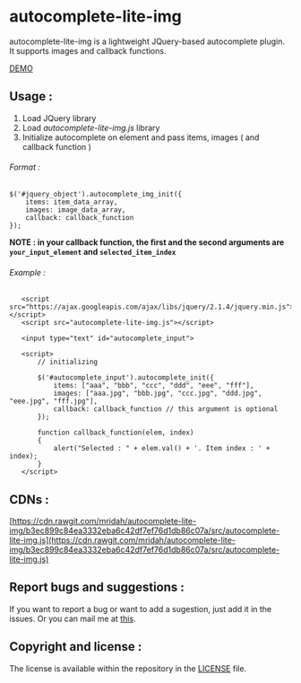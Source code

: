 # autocomplete-lite-img
autocomplete-lite-img is a lightweight JQuery-based autocomplete plugin. It supports images and callback functions.

[DEMO](https://jsfiddle.net/pjtnpLn7/10/)

## Usage :

1. Load JQuery library
2. Load *autocomplete-lite-img.js* library
3. Initialize autocomplete on element and pass items, images ( and callback function )

######    Format :

   ```
   $('#jquery_object').autocomplete_img_init({
       items: item_data_array,
       images: image_data_array,
       callback: callback_function
   });
   ```

**NOTE : in your callback function, the first and the second arguments are `your_input_element` and `selected_item_index`**

######    Example :

```
   <script src="https://ajax.googleapis.com/ajax/libs/jquery/2.1.4/jquery.min.js"></script>
   <script src="autocomplete-lite-img.js"></script>

   <input type="text" id="autocomplete_input">

   <script>
       // initializing

       $('#autocomplete_input').autocomplete_init({
           items: ["aaa", "bbb", "ccc", "ddd", "eee", "fff"],
           images: ["aaa.jpg", "bbb.jpg", "ccc.jpg", "ddd.jpg", "eee.jpg", "fff.jpg"],
           callback: callback_function // this argument is optional
       });

       function callback_function(elem, index)
       {
           alert("Selected : " + elem.val() + '. Item index : ' + index);
       }
   </script>
```

## CDNs :

[https://cdn.rawgit.com/mridah/autocomplete-lite-img/b3ec899c84ea3332eba6c42df7ef76d1db86c07a/src/autocomplete-lite-img.js](https://cdn.rawgit.com/mridah/autocomplete-lite-img/b3ec899c84ea3332eba6c42df7ef76d1db86c07a/src/autocomplete-lite-img.js)


## Report bugs and suggestions :
If you want to report a bug or want to add a sugestion, just add it in the issues. Or you can mail me at [this](mailto:mridul.ahuja@gmail.com).


## Copyright and license :

The license is available within the repository in the [LICENSE](https://github.com/mridah/autocomplete-lite-img/blob/master/LICENSE.md) file.
